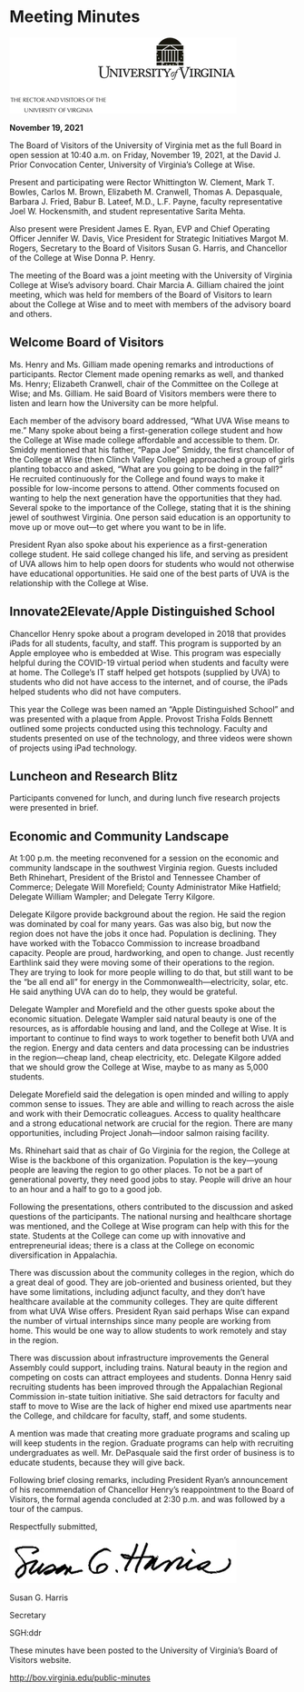 <script type="application/ld+json">
{
  "@context": "http://schema.org",
  "@type": "Event",
  "name": "Board of Visitors Meeting",
  "startDate": "2021-11-19T10:40:00",
  "endDate": "2021-11-19T14:30:00",
  "location": {
    "@type": "Place",
    "name": "David J. Prior Convocation Center",
    "address": {
      "@type": "PostalAddress",
      "addressLocality": "Wise",
      "addressRegion": "VA",
      "addressCountry": "USA"
    }
  },
  "organizer": {
    "@type": "Organization",
    "name": "University of Virginia",
    "url": "http://www.virginia.edu"
  },
  "keywords": "Board of Visitors, UVA Wise, joint meeting, education, economic development",
  "description": "Joint meeting of the Board of Visitors with the University of Virginia College at Wise’s advisory board to discuss educational and economic initiatives in southwest Virginia.",
  "attendee": [
    {
      "@type": "Person",
      "name": "Whittington W. Clement",
      "jobTitle": "Rector"
    },
    {
      "@type": "Person",
      "name": "Mark T. Bowles"
    },
    {
      "@type": "Person",
      "name": "Carlos M. Brown"
    },
    {
      "@type": "Person",
      "name": "Elizabeth M. Cranwell"
    },
    {
      "@type": "Person",
      "name": "Thomas A. Depasquale"
    },
    {
      "@type": "Person",
      "name": "Barbara J. Fried"
    },
    {
      "@type": "Person",
      "name": "Babur B. Lateef"
    },
    {
      "@type": "Person",
      "name": "L.F. Payne"
    },
    {
      "@type": "Person",
      "name": "Joel W. Hockensmith",
      "jobTitle": "Faculty representative"
    },
    {
      "@type": "Person",
      "name": "Sarita Mehta",
      "jobTitle": "Student representative"
    },
    {
      "@type": "Person",
      "name": "James E. Ryan",
      "jobTitle": "President"
    },
    {
      "@type": "Person",
      "name": "Jennifer W. Davis",
      "jobTitle": "EVP and Chief Operating Officer"
    },
    {
      "@type": "Person",
      "name": "Margot M. Rogers",
      "jobTitle": "Vice President for Strategic Initiatives"
    },
    {
      "@type": "Person",
      "name": "Susan G. Harris",
      "jobTitle": "Secretary to the Board of Visitors"
    },
    {
      "@type": "Person",
      "name": "Donna P. Henry",
      "jobTitle": "Chancellor of the College at Wise"
    }
  ],
  "about": [
    {
      "@type": "EducationalOrganization",
      "name": "University of Virginia’s College at Wise",
      "description": "A public liberal arts college in Wise, Virginia, offering affordable and accessible education, particularly supporting first-generation college students."
    },
    {
      "@type": "Program",
      "name": "Innovate2Elevate",
      "description": "A technology initiative providing iPads to all students, faculty, and staff to enhance learning and connectivity, especially useful during COVID-19 virtual periods."
    }
  ],
  "url": "http://bov.virginia.edu/public-minutes"
}
</script>

# Meeting Minutes

![The image displays a logo that reads "University of Virginia," with a graphic of a building above the text. This logo is associated with the University of Virginia, an institution of higher education. Underneath, there is a phrase "The Honor of Honor. The Dignity of Respect." which likely relates to the university's values or motto.](images/d79af9c45d48ee7066f7e6569144c3bc7c872389d2a432af4db2521b5ce73487.webp)

**November 19, 2021**

The Board of Visitors of the University of Virginia met as the full Board in open session at 10:40 a.m. on Friday, November 19, 2021, at the David J. Prior Convocation Center, University of Virginia’s College at Wise.

Present and participating were Rector Whittington W. Clement, Mark T. Bowles, Carlos M. Brown, Elizabeth M. Cranwell, Thomas A. Depasquale, Barbara J. Fried, Babur B. Lateef, M.D., L.F. Payne, faculty representative Joel W. Hockensmith, and student representative Sarita Mehta.

Also present were President James E. Ryan, EVP and Chief Operating Officer Jennifer W. Davis, Vice President for Strategic Initiatives Margot M. Rogers, Secretary to the Board of Visitors Susan G. Harris, and Chancellor of the College at Wise Donna P. Henry.

The meeting of the Board was a joint meeting with the University of Virginia College at Wise’s advisory board. Chair Marcia A. Gilliam chaired the joint meeting, which was held for members of the Board of Visitors to learn about the College at Wise and to meet with members of the advisory board and others.

## Welcome Board of Visitors

Ms. Henry and Ms. Gilliam made opening remarks and introductions of participants. Rector Clement made opening remarks as well, and thanked Ms. Henry; Elizabeth Cranwell, chair of the Committee on the College at Wise; and Ms. Gilliam. He said Board of Visitors members were there to listen and learn how the University can be more helpful.

Each member of the advisory board addressed, “What UVA Wise means to me.” Many spoke about being a first-generation college student and how the College at Wise made college affordable and accessible to them. Dr. Smiddy mentioned that his father, “Papa Joe” Smiddy, the first chancellor of the College at Wise (then Clinch Valley College) approached a group of girls planting tobacco and asked, “What are you going to be doing in the fall?” He recruited continuously for the College and found ways to make it possible for low-income persons to attend. Other comments focused on wanting to help the next generation have the opportunities that they had. Several spoke to the importance of the College, stating that it is the shining jewel of southwest Virginia. One person said education is an opportunity to move up or move out—to get where you want to be in life.

President Ryan also spoke about his experience as a first-generation college student. He said college changed his life, and serving as president of UVA allows him to help open doors for students who would not otherwise have educational opportunities. He said one of the best parts of UVA is the relationship with the College at Wise.

## Innovate2Elevate/Apple Distinguished School

Chancellor Henry spoke about a program developed in 2018 that provides iPads for all students, faculty, and staff. This program is supported by an Apple employee who is embedded at Wise. This program was especially helpful during the COVID-19 virtual period when students and faculty were at home. The College’s IT staff helped get hotspots (supplied by UVA) to students who did not have access to the internet, and of course, the iPads helped students who did not have computers.

This year the College was been named an “Apple Distinguished School” and was presented with a plaque from Apple. Provost Trisha Folds Bennett outlined some projects conducted using this technology. Faculty and students presented on use of the technology, and three videos were shown of projects using iPad technology.

## Luncheon and Research Blitz

Participants convened for lunch, and during lunch five research projects were presented in brief.

## Economic and Community Landscape

At 1:00 p.m. the meeting reconvened for a session on the economic and community landscape in the southwest Virginia region. Guests included Beth Rhinehart, President of the Bristol and Tennessee Chamber of Commerce; Delegate Will Morefield; County Administrator Mike Hatfield; Delegate William Wampler; and Delegate Terry Kilgore.

Delegate Kilgore provide background about the region. He said the region was dominated by coal for many years. Gas was also big, but now the region does not have the jobs it once had. Population is declining. They have worked with the Tobacco Commission to increase broadband capacity. People are proud, hardworking, and open to change. Just recently Earthlink said they were moving some of their operations to the region. They are trying to look for more people willing to do that, but still want to be the “be all end all” for energy in the Commonwealth—electricity, solar, etc. He said anything UVA can do to help, they would be grateful.

Delegate Wampler and Morefield and the other guests spoke about the economic situation. Delegate Wampler said natural beauty is one of the resources, as is affordable housing and land, and the College at Wise. It is important to continue to find ways to work together to benefit both UVA and the region. Energy and data centers and data processing can be industries in the region—cheap land, cheap electricity, etc. Delegate Kilgore added that we should grow the College at Wise, maybe to as many as 5,000 students.

Delegate Morefield said the delegation is open minded and willing to apply common sense to issues. They are able and willing to reach across the aisle and work with their Democratic colleagues. Access to quality healthcare and a strong educational network are crucial for the region. There are many opportunities, including Project Jonah—indoor salmon raising facility.

Ms. Rhinehart said that as chair of Go Virginia for the region, the College at Wise is the backbone of this organization. Population is the key—young people are leaving the region to go other places. To not be a part of generational poverty, they need good jobs to stay. People will drive an hour to an hour and a half to go to a good job.

Following the presentations, others contributed to the discussion and asked questions of the participants. The national nursing and healthcare shortage was mentioned, and the College at Wise program can help with this for the state. Students at the College can come up with innovative and entrepreneurial ideas; there is a class at the College on economic diversification in Appalachia.

There was discussion about the community colleges in the region, which do a great deal of good. They are job-oriented and business oriented, but they have some limitations, including adjunct faculty, and they don’t have healthcare available at the community colleges. They are quite different from what UVA Wise offers. President Ryan said perhaps Wise can expand the number of virtual internships since many people are working from home. This would be one way to allow students to work remotely and stay in the region.

There was discussion about infrastructure improvements the General Assembly could support, including trains. Natural beauty in the region and competing on costs can attract employees and students. Donna Henry said recruiting students has been improved through the Appalachian Regional Commission in-state tuition initiative. She said detractors for faculty and staff to move to Wise are the lack of higher end mixed use apartments near the College, and childcare for faculty, staff, and some students.

A mention was made that creating more graduate programs and scaling up will keep students in the region. Graduate programs can help with recruiting undergraduates as well. Mr. DePasquale said the first order of business is to educate students, because they will give back.

Following brief closing remarks, including President Ryan’s announcement of his recommendation of Chancellor Henry’s reappointment to the Board of Visitors, the formal agenda concluded at 2:30 p.m. and was followed by a tour of the campus.

Respectfully submitted,

![The image contains a handwritten signature that reads "Susan C. Thomas."](images/090c76ac83c8a72029d47e8ba65a787021b03ac2b8ce160752a4efbb85b4e40c.webp)

Susan G. Harris

Secretary

SGH:ddr

These minutes have been posted to the University of Virginia’s Board of Visitors website.

<http://bov.virginia.edu/public-minutes>
